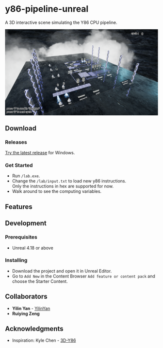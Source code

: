 # y86-pipeline-unreal
A 3D interactive scene simulating the Y86 CPU pipeline.

<div align = "center">
  <img width = 700 src='/Pictures/4.png' align = "center"/>
</div>

## Download

### Releases
[Try the latest release](https://github.com/YilinYan/y86-pipeline-unreal/releases) for Windows.

### Get Started
- Run ```/lab.exe```.
- Change the ```/lab/input.txt``` to load new y86 instructions.</br>
Only the instructions in hex are supported for now.
- Walk around to see the computing variables.

## Features



## Development

### Prerequisites
- Unreal 4.18 or above

### Installing

- Download the project and open it in Unreal Editor.
- Go to ```Add New``` in the Content Browser ```Add feature or content pack``` and choose the Starter Content.

## Collaborators

* **Yilin Yan** - [YilinYan](https://github.com/YilinYan)
* **Ruiying Zeng**


## Acknowledgments

* Inspiration: Kyle Chen - [3D-Y86](https://github.com/chenkaiyu1997/3D-Y86)
